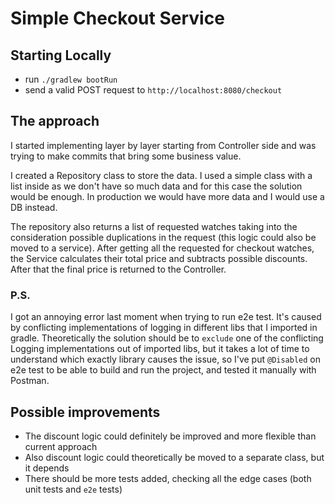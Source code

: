 # Simple Checkout Service

## Starting Locally
- run `./gradlew bootRun`
- send a valid POST request to `http://localhost:8080/checkout`


## The approach
I started implementing layer by layer starting from Controller side 
and was trying to make commits that bring some business value.

I created a Repository class to store the data. I used a simple class with a list inside
as we don't have so much data and for this case the solution would be enough. In production 
we would have more data and I would use a DB instead.

The repository also returns a list of requested watches taking into the consideration possible duplications 
in the request (this logic could also be moved to a service).
After getting all the requested for checkout watches, the Service calculates their total price
and subtracts possible discounts. After that the final price is returned to the Controller.

### P.S.
I got an annoying error last moment when trying to run e2e test. It's caused by conflicting implementations
of logging in different libs that I imported in gradle. Theoretically the solution should be to `exclude`
one of the conflicting Logging implementations out of imported libs, but it takes a lot of time to understand
which exactly library causes the issue, so I've put `@Disabled` on e2e test to be able to build and run the project, 
and tested it manually with Postman.

## Possible improvements
- The discount logic could definitely be improved and more flexible than current approach
- Also discount logic could theoretically be moved to a separate class, but it depends 
- There should be more tests added, checking all the edge cases (both unit tests and `e2e` tests)